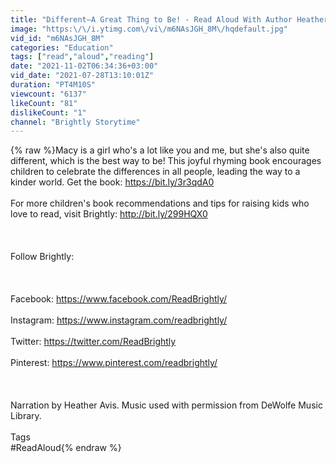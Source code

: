 ```yaml
---
title: "Different—A Great Thing to Be! - Read Aloud With Author Heather Avis | Brightly Storytime Together"
image: "https:\/\/i.ytimg.com\/vi\/m6NAsJGH_8M\/hqdefault.jpg"
vid_id: "m6NAsJGH_8M"
categories: "Education"
tags: ["read","aloud","reading"]
date: "2021-11-02T06:34:36+03:00"
vid_date: "2021-07-28T13:10:01Z"
duration: "PT4M10S"
viewcount: "6137"
likeCount: "81"
dislikeCount: "1"
channel: "Brightly Storytime"
---
```

{% raw %}Macy is a girl who's a lot like you and me, but she's also quite different, which is the best way to be! This joyful rhyming book encourages children to celebrate the differences in all people, leading the way to a kinder world. Get the book: <a rel="nofollow" target="blank" href="https://bit.ly/3r3qdA0">https://bit.ly/3r3qdA0</a><br /><br />For more children's book recommendations and tips for raising kids who love to read, visit Brightly: <a rel="nofollow" target="blank" href="http://bit.ly/299HQX0">http://bit.ly/299HQX0</a><br /><br /><br /><br />Follow Brightly:<br /><br /><br /><br />Facebook: <a rel="nofollow" target="blank" href="https://www.facebook.com/ReadBrightly/">https://www.facebook.com/ReadBrightly/</a><br /><br />Instagram: <a rel="nofollow" target="blank" href="https://www.instagram.com/readbrightly/">https://www.instagram.com/readbrightly/</a><br /><br />Twitter: <a rel="nofollow" target="blank" href="https://twitter.com/ReadBrightly">https://twitter.com/ReadBrightly</a><br /><br />Pinterest: <a rel="nofollow" target="blank" href="https://www.pinterest.com/readbrightly/">https://www.pinterest.com/readbrightly/</a><br /><br /><br /><br />Narration by Heather Avis. Music used with permission from DeWolfe Music Library.<br /><br />Tags<br />#ReadAloud{% endraw %}
